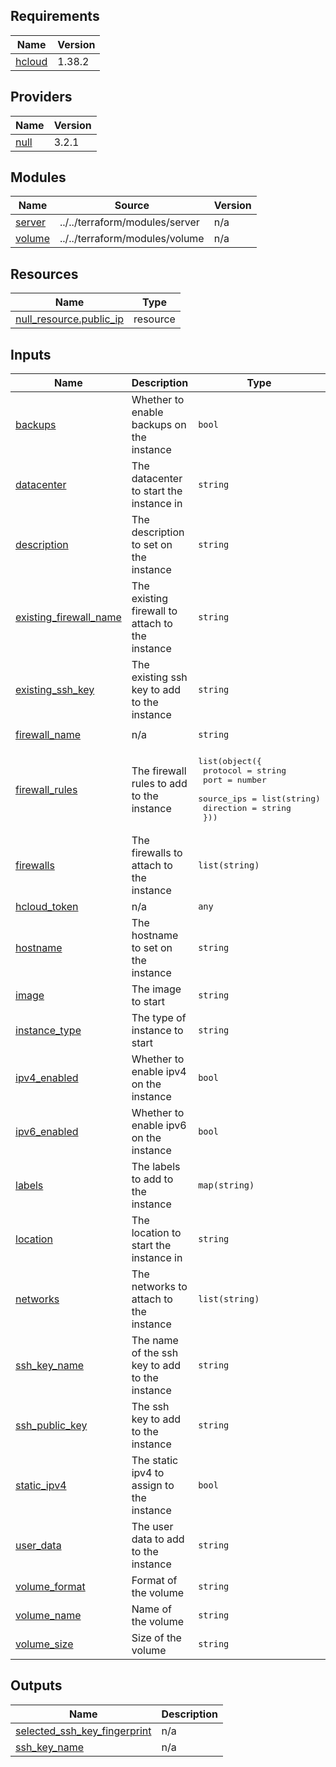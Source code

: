 <!-- BEGIN_TF_DOCS -->
## Requirements

| Name | Version |
|------|---------|
| <a name="requirement_hcloud"></a> [hcloud](#requirement\_hcloud) | 1.38.2 |

## Providers

| Name | Version |
|------|---------|
| <a name="provider_null"></a> [null](#provider\_null) | 3.2.1 |

## Modules

| Name | Source | Version |
|------|--------|---------|
| <a name="module_server"></a> [server](#module\_server) | ../../terraform/modules/server | n/a |
| <a name="module_volume"></a> [volume](#module\_volume) | ../../terraform/modules/volume | n/a |

## Resources

| Name | Type |
|------|------|
| [null_resource.public_ip](https://registry.terraform.io/providers/hashicorp/null/latest/docs/resources/resource) | resource |

## Inputs

| Name | Description | Type | Default | Required |
|------|-------------|------|---------|:--------:|
| <a name="input_backups"></a> [backups](#input\_backups) | Whether to enable backups on the instance | `bool` | `false` | no |
| <a name="input_datacenter"></a> [datacenter](#input\_datacenter) | The datacenter to start the instance in | `string` | `"fsn1-dc14"` | no |
| <a name="input_description"></a> [description](#input\_description) | The description to set on the instance | `string` | `""` | no |
| <a name="input_existing_firewall_name"></a> [existing\_firewall\_name](#input\_existing\_firewall\_name) | The existing firewall to attach to the instance | `string` | `""` | no |
| <a name="input_existing_ssh_key"></a> [existing\_ssh\_key](#input\_existing\_ssh\_key) | The existing ssh key to add to the instance | `string` | `""` | no |
| <a name="input_firewall_name"></a> [firewall\_name](#input\_firewall\_name) | n/a | `string` | `"firewall-1"` | no |
| <a name="input_firewall_rules"></a> [firewall\_rules](#input\_firewall\_rules) | The firewall rules to add to the instance | <pre>list(object({<br>        protocol     = string<br>        port         = number<br>        source_ips   = list(string)<br>        direction    = string<br>    }))</pre> | `[]` | no |
| <a name="input_firewalls"></a> [firewalls](#input\_firewalls) | The firewalls to attach to the instance | `list(string)` | `[]` | no |
| <a name="input_hcloud_token"></a> [hcloud\_token](#input\_hcloud\_token) | n/a | `any` | n/a | yes |
| <a name="input_hostname"></a> [hostname](#input\_hostname) | The hostname to set on the instance | `string` | `""` | no |
| <a name="input_image"></a> [image](#input\_image) | The image to start | `string` | `"debian11"` | no |
| <a name="input_instance_type"></a> [instance\_type](#input\_instance\_type) | The type of instance to start | `string` | `"cx11"` | no |
| <a name="input_ipv4_enabled"></a> [ipv4\_enabled](#input\_ipv4\_enabled) | Whether to enable ipv4 on the instance | `bool` | `true` | no |
| <a name="input_ipv6_enabled"></a> [ipv6\_enabled](#input\_ipv6\_enabled) | Whether to enable ipv6 on the instance | `bool` | `true` | no |
| <a name="input_labels"></a> [labels](#input\_labels) | The labels to add to the instance | `map(string)` | `{}` | no |
| <a name="input_location"></a> [location](#input\_location) | The location to start the instance in | `string` | `"fsn1"` | no |
| <a name="input_networks"></a> [networks](#input\_networks) | The networks to attach to the instance | `list(string)` | `[]` | no |
| <a name="input_ssh_key_name"></a> [ssh\_key\_name](#input\_ssh\_key\_name) | The name of the ssh key to add to the instance | `string` | `""` | no |
| <a name="input_ssh_public_key"></a> [ssh\_public\_key](#input\_ssh\_public\_key) | The ssh key to add to the instance | `string` | `""` | no |
| <a name="input_static_ipv4"></a> [static\_ipv4](#input\_static\_ipv4) | The static ipv4 to assign to the instance | `bool` | `false` | no |
| <a name="input_user_data"></a> [user\_data](#input\_user\_data) | The user data to add to the instance | `string` | `""` | no |
| <a name="input_volume_format"></a> [volume\_format](#input\_volume\_format) | Format of the volume | `string` | `"ext4"` | no |
| <a name="input_volume_name"></a> [volume\_name](#input\_volume\_name) | Name of the volume | `string` | `"volume1"` | no |
| <a name="input_volume_size"></a> [volume\_size](#input\_volume\_size) | Size of the volume | `string` | `"10"` | no |

## Outputs

| Name | Description |
|------|-------------|
| <a name="output_selected_ssh_key_fingerprint"></a> [selected\_ssh\_key\_fingerprint](#output\_selected\_ssh\_key\_fingerprint) | n/a |
| <a name="output_ssh_key_name"></a> [ssh\_key\_name](#output\_ssh\_key\_name) | n/a |
<!-- END_TF_DOCS -->